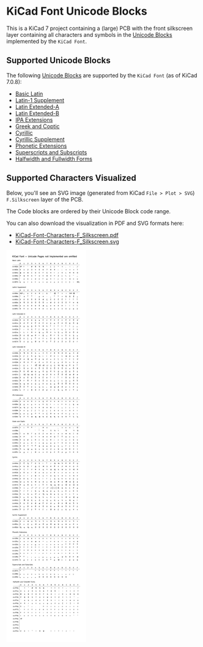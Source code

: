 # KiCad Font Unicode Blocks

This is a KiCad 7 project containing a (large) PCB with the front silkscreen layer containing all characters and symbols in the [Unicode Blocks](https://en.wikipedia.org/wiki/Unicode_block) implemented by the `KiCad Font`.

## Supported Unicode Blocks

The following [Unicode Blocks](https://en.wikipedia.org/wiki/Unicode_block) are supported by the `KiCad Font` (as of KiCad 7.0.8):

* [Basic Latin](https://en.wikipedia.org/wiki/Basic_Latin_(Unicode_block))
* [Latin-1 Supplement](https://en.wikipedia.org/wiki/Latin-1_Supplement)
* [Latin Extended-A](https://en.wikipedia.org/wiki/Latin_Extended-A)
* [Latin Extended-B](https://en.wikipedia.org/wiki/Latin_Extended-B)
* [IPA Extensions](https://en.wikipedia.org/wiki/IPA_Extensions)
* [Greek and Coptic](https://en.wikipedia.org/wiki/Greek_and_Coptic)
* [Cyrillic](https://en.wikipedia.org/wiki/Cyrillic_(Unicode_block))
* [Cyrillic Supplement](https://en.wikipedia.org/wiki/Cyrillic_Supplement)
* [Phonetic Extensions](https://en.wikipedia.org/wiki/Phonetic_Extensions)
* [Superscripts and Subscripts](https://en.wikipedia.org/wiki/Superscripts_and_Subscripts_(Unicode_block))
* [Halfwidth and Fullwidth Forms](https://en.wikipedia.org/wiki/Halfwidth_and_Fullwidth_Forms_(Unicode_block))

## Supported Characters Visualized

Below, you'll see an SVG image (generated from KiCad `File > Plot > SVG`) `F.Silkscreen` layer of the PCB.

The Code blocks are ordered by their Unicode Block code range.

You can also download the visualization in PDF and SVG formats here:
* [KiCad-Font-Characters-F_Silkscreen.pdf](export/KiCad-Font-Characters-F_Silkscreen.pdf)
* [KiCad-Font-Characters-F_Silkscreen.svg](export/KiCad-Font-Characters-F_Silkscreen.svg)

![KiCad-Font-Characters-F_Silkscreen.svg](export/KiCad-Font-Characters-F_Silkscreen.svg)
